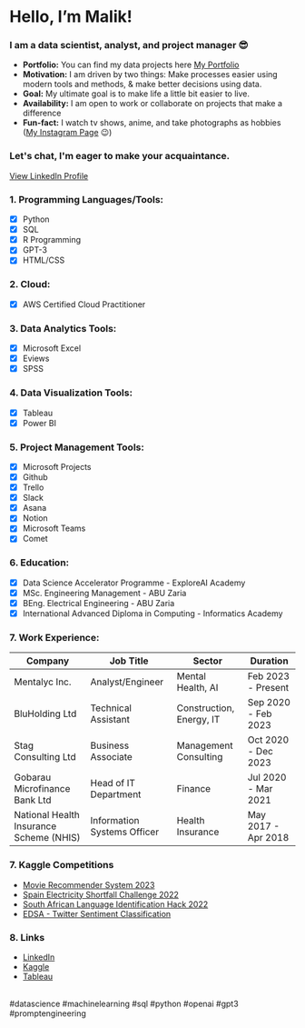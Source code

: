 # Hello, I’m Malik!

### I am a data scientist, analyst, and project manager 😎

- **Portfolio:** You can find my data projects here [My Portfolio](https://github.com/techmalik/Data-portfolio)
- **Motivation:** I am driven by two things: Make processes easier using modern tools and methods, & make better decisions using data.
- **Goal:** My ultimate goal is to make life a little bit easier to live. 
- **Availability:** I am open to work or collaborate on projects that make a difference
- **Fun-fact:** I watch tv shows, anime, and take photographs as hobbies ([My Instagram Page](https://instagram.com/maleekh_k) 😉)

### Let's chat, I'm eager to make your acquaintance.
[View LinkedIn Profile](https://www.linkedin.com/in/malik-kabir-mustapha/)

### 1. Programming Languages/Tools:
- [x] Python
- [x] SQL
- [x] R Programming
- [x] GPT-3
- [x] HTML/CSS

### 2. Cloud:
- [x] AWS Certified Cloud Practitioner

### 3. Data Analytics Tools:
- [x] Microsoft Excel
- [x] Eviews
- [x] SPSS

### 4. Data Visualization Tools:
- [x] Tableau
- [x] Power BI

### 5. Project Management Tools:
- [x] Microsoft Projects
- [x] Github
- [x] Trello
- [x] Slack
- [x] Asana
- [x] Notion
- [x] Microsoft Teams
- [x] Comet

### 6. Education:
- [x] Data Science Accelerator Programme - ExploreAI Academy
- [x] MSc. Engineering Management - ABU Zaria
- [x] BEng. Electrical Engineering - ABU Zaria
- [x] International Advanced Diploma in Computing - Informatics Academy  

### 7. Work Experience:

| Company                                   | Job Title                        | Sector                   |Duration            |
| ------------------------------------------| ---------------------------------|--------------------------|--------------------|
| Mentalyc Inc.                             | Analyst/Engineer                 | Mental Health, AI        |Feb 2023 - Present  |
| BluHolding Ltd                            | Technical Assistant              | Construction, Energy, IT |Sep 2020 - Feb 2023 |
| Stag Consulting Ltd                       | Business Associate               | Management Consulting    |Oct 2020 - Dec 2023 |
| Gobarau Microfinance Bank Ltd             | Head of IT Department            | Finance                  |Jul 2020 - Mar 2021 |
| National Health Insurance Scheme (NHIS)   | Information Systems Officer      | Health Insurance         |May 2017 - Apr 2018 |

### 7. Kaggle Competitions
- [Movie Recommender System 2023](https://www.kaggle.com/competitions/edsa-movie-recommendation-predict)
- [Spain Electricity Shortfall Challenge 2022](https://www.kaggle.com/competitions/spain-electricity-shortfall-challenge-2022)
- [South African Language Identification Hack 2022](https://www.kaggle.com/competitions/south-african-language-identification-hack-2022)
- [EDSA - Twitter Sentiment Classification](https://www.kaggle.com/competitions/edsa-sentiment-classification)

### 8. Links
- [LinkedIn](https://www.linkedin.com/in/malik-kabir-mustapha/)
- [Kaggle](https://kaggle.com/emnice)
- [Tableau](https://public.tableau.com/app/profile/malik.kabir.mustapha)

</br>
#datascience #machinelearning #sql #python #openai #gpt3 #promptengineering
